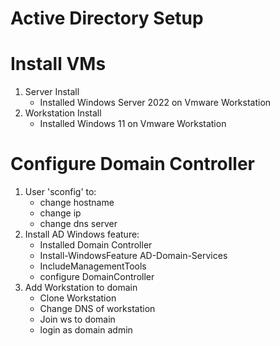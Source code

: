 # Active Directory Setup

# Install VMs
1. Server Install
    - Installed Windows Server 2022 on Vmware Workstation
2. Workstation Install
    - Installed Windows 11 on Vmware Workstation
# Configure Domain Controller
1. User 'sconfig' to:
    - change hostname
    - change ip
    - change dns server
2. Install AD Windows feature:
    - Installed Domain Controller
    - Install-WindowsFeature AD-Domain-Services  
    - IncludeManagementTools    
    - configure DomainController
3. Add Workstation to domain
    - Clone Workstation
    - Change DNS of workstation
    - Join ws to domain
    - login as domain admin


        
